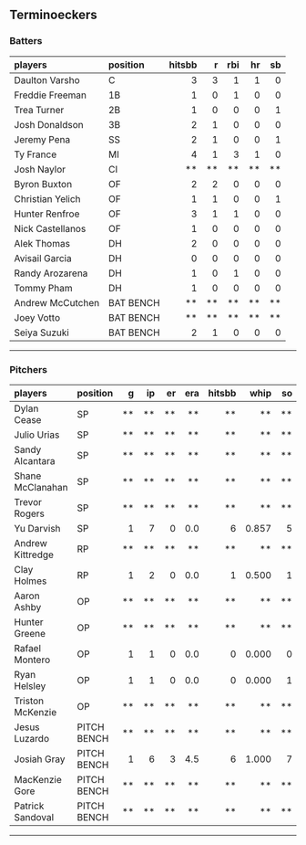 ## Terminoeckers

### Batters

 
|players          |position  | hitsbb|  r| rbi| hr| sb| 
|:----------------|:---------|------:|--:|---:|--:|--:| 
|Daulton Varsho   |C         |      3|  3|   1|  1|  0| 
|Freddie Freeman  |1B        |      1|  0|   1|  0|  0| 
|Trea Turner      |2B        |      1|  0|   0|  0|  1| 
|Josh Donaldson   |3B        |      2|  1|   0|  0|  0| 
|Jeremy Pena      |SS        |      2|  1|   0|  0|  1| 
|Ty France        |MI        |      4|  1|   3|  1|  0| 
|Josh Naylor      |CI        |     **| **|  **| **| **| 
|Byron Buxton     |OF        |      2|  2|   0|  0|  0| 
|Christian Yelich |OF        |      1|  1|   0|  0|  1| 
|Hunter Renfroe   |OF        |      3|  1|   1|  0|  0| 
|Nick Castellanos |OF        |      1|  0|   0|  0|  0| 
|Alek Thomas      |DH        |      2|  0|   0|  0|  0| 
|Avisail Garcia   |DH        |      0|  0|   0|  0|  0| 
|Randy Arozarena  |DH        |      1|  0|   1|  0|  0| 
|Tommy Pham       |DH        |      1|  0|   0|  0|  0| 
|Andrew McCutchen |BAT BENCH |     **| **|  **| **| **| 
|Joey Votto       |BAT BENCH |     **| **|  **| **| **| 
|Seiya Suzuki     |BAT BENCH |      2|  1|   0|  0|  0| 

* * *

### Pitchers

 
|players          |position    |  g| ip| er| era| hitsbb|  whip| so|  w| sv| 
|:----------------|:-----------|--:|--:|--:|---:|------:|-----:|--:|--:|--:| 
|Dylan Cease      |SP          | **| **| **|  **|     **|    **| **| **| **| 
|Julio Urias      |SP          | **| **| **|  **|     **|    **| **| **| **| 
|Sandy Alcantara  |SP          | **| **| **|  **|     **|    **| **| **| **| 
|Shane McClanahan |SP          | **| **| **|  **|     **|    **| **| **| **| 
|Trevor Rogers    |SP          | **| **| **|  **|     **|    **| **| **| **| 
|Yu Darvish       |SP          |  1|  7|  0| 0.0|      6| 0.857|  5|  1|  0| 
|Andrew Kittredge |RP          | **| **| **|  **|     **|    **| **| **| **| 
|Clay Holmes      |RP          |  1|  2|  0| 0.0|      1| 0.500|  1|  0|  1| 
|Aaron Ashby      |OP          | **| **| **|  **|     **|    **| **| **| **| 
|Hunter Greene    |OP          | **| **| **|  **|     **|    **| **| **| **| 
|Rafael Montero   |OP          |  1|  1|  0| 0.0|      0| 0.000|  0|  0|  0| 
|Ryan Helsley     |OP          |  1|  1|  0| 0.0|      0| 0.000|  1|  0|  0| 
|Triston McKenzie |OP          | **| **| **|  **|     **|    **| **| **| **| 
|Jesus Luzardo    |PITCH BENCH | **| **| **|  **|     **|    **| **| **| **| 
|Josiah Gray      |PITCH BENCH |  1|  6|  3| 4.5|      6| 1.000|  7|  0|  0| 
|MacKenzie Gore   |PITCH BENCH | **| **| **|  **|     **|    **| **| **| **| 
|Patrick Sandoval |PITCH BENCH | **| **| **|  **|     **|    **| **| **| **| 


* * *


